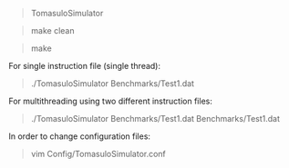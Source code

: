 

>TomasuloSimulator

>make clean

>make

For single instruction file (single thread):

>./TomasuloSimulator Benchmarks/Test1.dat

For multithreading using two different instruction files:

>./TomasuloSimulator Benchmarks/Test1.dat Benchmarks/Test1.dat

In order to change configuration files:

>vim Config/TomasuloSimulator.conf

